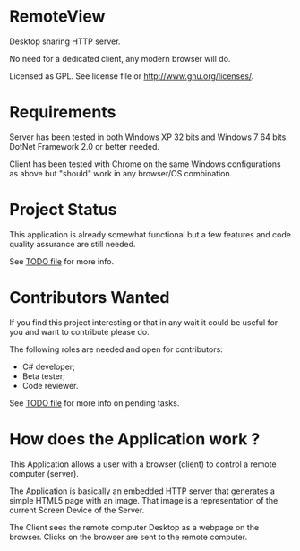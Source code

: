RemoteView
==========

Desktop sharing HTTP server.

No need for a dedicated client, any modern browser will do.

Licensed as GPL. See license file or <http://www.gnu.org/licenses/>.


Requirements
============

Server has been tested in both Windows XP 32 bits and Windows 7 64 bits. DotNet Framework 2.0 or better needed.

Client has been tested with Chrome on the same Windows configurations as above but "should" work in any browser/OS combination. 


Project Status
==============

This application is already somewhat functional but a few features and code quality assurance are still needed.

See [TODO file](https://github.com/vilaca/RemoteView/blob/master/TODO.md) for more info.


Contributors Wanted
===================

If you find this project interesting or that in any wait it could be useful for you and want to contribute please do.

The following roles are needed and open for contributors:

- C# developer;
- Beta tester;
- Code reviewer.

See [TODO file](https://github.com/vilaca/RemoteView/blob/master/TODO.md) for more info on pending tasks.


How does the Application work ?
===============================

This Application allows a user with a browser (client) to control a remote computer (server).

The Application is basically an embedded HTTP server that generates a simple HTML5 page with an image. That image is a representation of the current Screen Device of the Server.

The Client sees the remote computer Desktop as a webpage on the browser. Clicks on the browser are sent to the remote computer.





